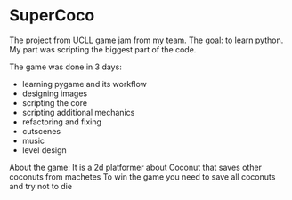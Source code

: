 # SuperCoco
The project from UCLL game jam from my team.
The goal: to learn python. 
My part was scripting the biggest part of the code.

The game was done in 3 days:
- learning pygame and its workflow
- designing images 
- scripting the core
- scripting additional mechanics
- refactoring and fixing 
- cutscenes 
- music 
- level design

About the game: 
It is a 2d platformer about Coconut that saves other coconuts from machetes
To win the game you need to save all coconuts and try not to die
